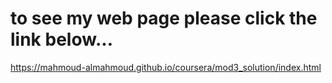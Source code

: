 # to see my web page please click the link below...
https://mahmoud-almahmoud.github.io/coursera/mod3_solution/index.html
